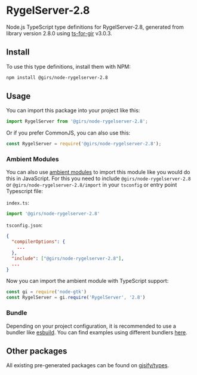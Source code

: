 
# RygelServer-2.8

Node.js TypeScript type definitions for RygelServer-2.8, generated from library version 2.8.0 using [ts-for-gir](https://github.com/gjsify/ts-for-gir) v3.0.3.


## Install

To use this type definitions, install them with NPM:
```bash
npm install @girs/node-rygelserver-2.8
```

## Usage

You can import this package into your project like this:
```ts
import RygelServer from '@girs/node-rygelserver-2.8';
```

Or if you prefer CommonJS, you can also use this:
```ts
const RygelServer = require('@girs/node-rygelserver-2.8');
```

### Ambient Modules

You can also use [ambient modules](https://github.com/gjsify/ts-for-gir/tree/main/packages/cli#ambient-modules) to import this module like you would do this in JavaScript.
For this you need to include `@girs/node-rygelserver-2.8` or `@girs/node-rygelserver-2.8/import` in your `tsconfig` or entry point Typescript file:

`index.ts`:
```ts
import '@girs/node-rygelserver-2.8'
```

`tsconfig.json`:
```json
{
  "compilerOptions": {
    ...
  },
  "include": ["@girs/node-rygelserver-2.8"],
  ...
}
```

Now you can import the ambient module with TypeScript support: 

```ts
const gi = require('node-gtk')
const RygelServer = gi.require('RygelServer', '2.8')
```


### Bundle

Depending on your project configuration, it is recommended to use a bundler like [esbuild](https://esbuild.github.io/). You can find examples using different bundlers [here](https://github.com/gjsify/ts-for-gir/tree/main/examples).

## Other packages

All existing pre-generated packages can be found on [gjsify/types](https://github.com/gjsify/types).


